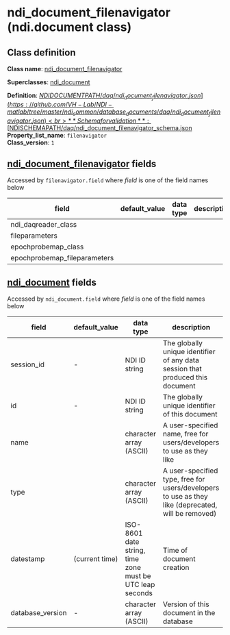 # ndi_document_filenavigator (ndi.document class)

## Class definition

**Class name**: [ndi_document_filenavigator](ndi_document_filenavigator.md)

**Superclasses**: [ndi_document](../ndi_document.md)

**Definition**: [$NDIDOCUMENTPATH/daq/ndi_document_filenavigator.json](https://github.com/VH-Lab/NDI-matlab/tree/master/ndi_common/database_documents/daq/ndi_document_filenavigator.json)<br>
**Schema for validation**: [$NDISCHEMAPATH/daq/ndi_document_filenavigator_schema.json](https://github.com/VH-Lab/NDI-matlab/tree/master/ndi_common/schema_documents/daq/ndi_document_filenavigator_schema.json)<br>
**Property_list_name**: `filenavigator`<br>
**Class_version**: `1`<br>


## [ndi_document_filenavigator](ndi_document_filenavigator.md) fields

Accessed by `filenavigator.field` where *field* is one of the field names below

| field | default_value | data type | description |
| --- | --- | --- | --- |
| ndi_daqreader_class |  |  |  |
| fileparameters |  |  |  |
| epochprobemap_class |  |  |  |
| epochprobemap_fileparameters |  |  |  |


## [ndi_document](../ndi_document.md) fields

Accessed by `ndi_document.field` where *field* is one of the field names below

| field | default_value | data type | description |
| --- | --- | --- | --- |
| session_id | - | NDI ID string | The globally unique identifier of any data session that produced this document |
| id | - | NDI ID string | The globally unique identifier of this document |
| name |  | character array (ASCII) | A user-specified name, free for users/developers to use as they like |
| type |  | character array (ASCII) | A user-specified type, free for users/developers to use as they like (deprecated, will be removed) |
| datestamp | (current time) | ISO-8601 date string, time zone must be UTC leap seconds | Time of document creation |
| database_version | - | character array (ASCII) | Version of this document in the database |


